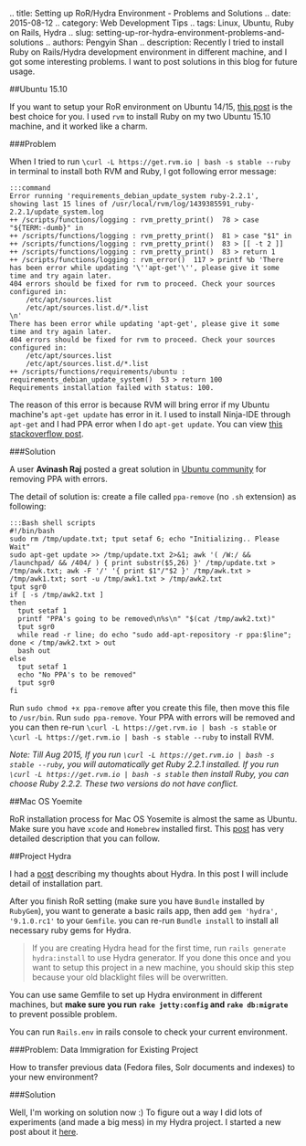 .. title: Setting up RoR/Hydra Environment - Problems and Solutions
.. date: 2015-08-12
.. category: Web Development Tips
.. tags: Linux, Ubuntu, Ruby on Rails, Hydra
.. slug: setting-up-ror-hydra-environment-problems-and-solutions
.. authors: Pengyin Shan
.. description: Recently I tried to install Ruby on Rails/Hydra development environment in different machine, and I got some interesting problems. I want to post solutions in this blog for future usage.

##Ubuntu 15.10

If you want to setup your RoR environment on Ubuntu 14/15, <a href="https://gorails.com/setup/ubuntu/15.04">this post</a> is the best choice for you. I used `rvm` to install Ruby on my two Ubuntu 15.10 machine, and it worked like a charm.

###Problem

When I tried to run `\curl -L https://get.rvm.io | bash -s stable --ruby` in terminal to install both RVM and Ruby, I got following error message:

	:::command
	Error running 'requirements_debian_update_system ruby-2.2.1',
	showing last 15 lines of /usr/local/rvm/log/1439385591_ruby-2.2.1/update_system.log
	++ /scripts/functions/logging : rvm_pretty_print()  78 > case "${TERM:-dumb}" in
	++ /scripts/functions/logging : rvm_pretty_print()  81 > case "$1" in
	++ /scripts/functions/logging : rvm_pretty_print()  83 > [[ -t 2 ]]
	++ /scripts/functions/logging : rvm_pretty_print()  83 > return 1
	++ /scripts/functions/logging : rvm_error()  117 > printf %b 'There has been error while updating '\''apt-get'\'', please give it some time and try again later.
	404 errors should be fixed for rvm to proceed. Check your sources configured in:
	    /etc/apt/sources.list
	    /etc/apt/sources.list.d/*.list
	\n'
	There has been error while updating 'apt-get', please give it some time and try again later.
	404 errors should be fixed for rvm to proceed. Check your sources configured in:
	    /etc/apt/sources.list
	    /etc/apt/sources.list.d/*.list
	++ /scripts/functions/requirements/ubuntu : requirements_debian_update_system()  53 > return 100
	Requirements installation failed with status: 100.

The reason of this error is because RVM will bring error if my Ubuntu machine's `apt-get update` has error in it. I used to install Ninja-IDE through `apt-get` and I had PPA error when I do `apt-get update`. You can view <a href="http://stackoverflow.com/questions/23650992/ruby-rvm-apt-get-update-error">this stackoverflow post</a>.

###Solution

A user **Avinash Raj** posted a great solution in <a href="http://askubuntu.com/questions/65911/how-can-i-fix-a-404-error-when-using-a-ppa-or-updating-my-package-lists">Ubuntu community</a> for removing PPA with errors.

The detail of solution is: create a file called `ppa-remove` (no `.sh` extension) as following:

    :::Bash shell scripts
    #!/bin/bash
    sudo rm /tmp/update.txt; tput setaf 6; echo "Initializing.. Please Wait"
    sudo apt-get update >> /tmp/update.txt 2>&1; awk '( /W:/ && /launchpad/ && /404/ ) { print substr($5,26) }' /tmp/update.txt > /tmp/awk.txt; awk -F '/' '{ print $1"/"$2 }' /tmp/awk.txt > /tmp/awk1.txt; sort -u /tmp/awk1.txt > /tmp/awk2.txt
    tput sgr0
    if [ -s /tmp/awk2.txt ]
    then
      tput setaf 1
      printf "PPA's going to be removed\n%s\n" "$(cat /tmp/awk2.txt)"
      tput sgr0
      while read -r line; do echo "sudo add-apt-repository -r ppa:$line"; done < /tmp/awk2.txt > out
      bash out
    else
      tput setaf 1
      echo "No PPA's to be removed"
      tput sgr0
    fi

Run `sudo chmod +x ppa-remove` after you create this file, then move this file to `/usr/bin`. Run `sudo ppa-remove`. Your PPA with errors will be removed and you can then re-run `\curl -L https://get.rvm.io | bash -s stable` or `\curl -L https://get.rvm.io | bash -s stable --ruby` to install RVM.

*Note: Till Aug 2015, If you run `\curl -L https://get.rvm.io | bash -s stable --ruby`, you will automatically get Ruby 2.2.1 installed. If you run `\curl -L https://get.rvm.io | bash -s stable` then install Ruby, you can choose Ruby 2.2.2. These two versions do not have conflict.*

##Mac OS Yoemite

RoR installation process for Mac OS Yosemite is almost the same as Ubuntu. Make sure you have `xcode` and `Homebrew` installed first. This <a href="http://railsapps.github.io/installrubyonrails-mac.html">post</a> has very detailed description that you can follow.

##Project Hydra

I had a <a href="http://pengyin-shan.com/blog/dive-into-hydra-and-my-thoughts">post</a> describing my thoughts about Hydra. In this post I will include detail of installation part.

After you finish RoR setting (make sure you have `Bundle` installed by `RubyGem`), you want to generate a basic rails app, then add `gem 'hydra', '9.1.0.rc1'` to your `Gemfile`. you can re-run `Bundle install` to install all necessary ruby gems for Hydra.

>If you are creating Hydra head for the first time, run `rails generate hydra:install` to use Hydra generator. If you done this once and you want to setup this project in a new machine, you should skip this step because your old blacklight files will be overwritten.

You can use same Gemfile to set up Hydra environment in different machines, but **make sure you run `rake jetty:config` and `rake db:migrate`** to prevent possible problem.

You can run `Rails.env` in rails console to check your current environment.

###Problem: Data Immigration for Existing Project

How to transfer previous data (Fedora files, Solr documents and indexes) to your new environment?

###Solution

Well, I'm working on solution now :) To figure out a way I did lots of experiments (and made a big mess) in my Hydra project. I started a new post about it <a href="http://pengyin-shan.com/blog/play-with-hydra-data">here</a>.